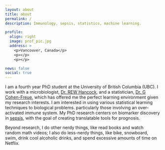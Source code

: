 ```yaml
---
layout: about
title: about
permalink: /
description: Immunology, sepsis, statistics, machine learning.

profile:
  align: right
  image: prof_pic.jpg
  address: >
    <p>Vancouver, Canada</p>
    <p></p>
    <p></p>

news: false
social: true
---
```


I am a fourth year PhD student at the University of British Columbia (UBC). I work with a microbiologist, [<u>Dr. REW Hancock</u>](http://cmdr.ubc.ca/bobh/), and a statistician, [<u>Dr. G Cohen-Freue</u>](https://gcohenfr.github.io/), which has offered me the perfect learning environment given my research interests. I am interested in using various statistical learning techniques to biological problems. particularly those involving an over-activated immune system. My PhD research centers on biomarker discovery in [<u>sepsis</u>](https://www.thelancet.com/action/showPdf?pii=S0140-6736%2819%2932989-7), with the goal of creating translatable tools for prognosis.

Beyond research, I do other nerdy things, like read books and watch random math videos; I also do less-nerdy things, like bike, snowboard, swim, drink cool alcoholic drinks, and spend excessive amounts of time on Netflix. 

